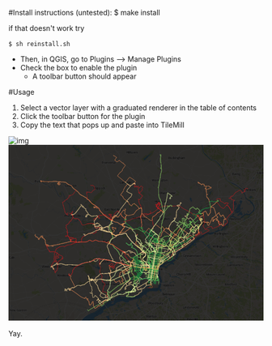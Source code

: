 #Install instructions (untested):
    $ make install
    
if that doesn't work try

    $ sh reinstall.sh
    
- Then, in QGIS, go to Plugins --> Manage Plugins
- Check the box to enable the plugin
    - A toolbar button should appear

#Usage

1. Select a vector layer with a graduated renderer in the table of contents
2. Click the toolbar button for the plugin
3. Copy the text that pops up and paste into TileMill 

![img](https://github.com/yuletide/QGISTileMillExport/raw/master/dialog.png)
![img](https://github.com/yuletide/septa_frequency_map/raw/master/septa.png)

Yay.